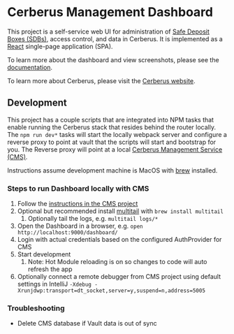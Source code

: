 # Cerberus Management Dashboard

This project is a self-service web UI for administration of [Safe Deposit Boxes (SDBs)](http://engineering.nike.com/cerberus/docs/architecture/vault#safe-deposit-box-sdb),
access control, and data in Cerberus. It is implemented as a [React](https://facebook.github.io/react/) single-page application (SPA).

To learn more about the dashboard and view screenshots, please see the [documentation](http://engineering.nike.com/cerberus/docs/user-guide/dashboard).

To learn more about Cerberus, please visit the [Cerberus website](http://engineering.nike.com/cerberus/).

## Development

This project has a couple scripts that are integrated into NPM tasks that enable running the Cerberus stack that resides behind the router locally.
The `npm run dev*` tasks will start the locally webpack server and configure a reverse proxy to point at vault that the scripts will start and bootstrap for you.
The Reverse proxy will point at a local [Cerberus Management Service (CMS)](https://github.com/Nike-Inc/cerberus-management-service).

Instructions assume development machine is MacOS with [brew](http://brew.sh/) installed.

### Steps to run Dashboard locally with CMS

1. Follow the [instructions in the CMS project](https://github.com/Nike-Inc/cerberus-management-service)
1. Optional but recommended install [multitail](https://www.vanheusden.com/multitail/) with `brew install multitail`
   1. Optionally tail the logs, e.g. `multitail logs/*`
1. Open the Dashboard in a browser, e.g. `open http://localhost:9000/dashboard/`
1. Login with actual credentials based on the configured AuthProvider for CMS 
1. Start development
   1. Note: Hot Module reloading is on so changes to code will auto refresh the app
1. Optionally connect a remote debugger from CMS project using default settings in IntelliJ `-Xdebug -Xrunjdwp:transport=dt_socket,server=y,suspend=n,address=5005`


### Troubleshooting

* Delete CMS database if Vault data is out of sync